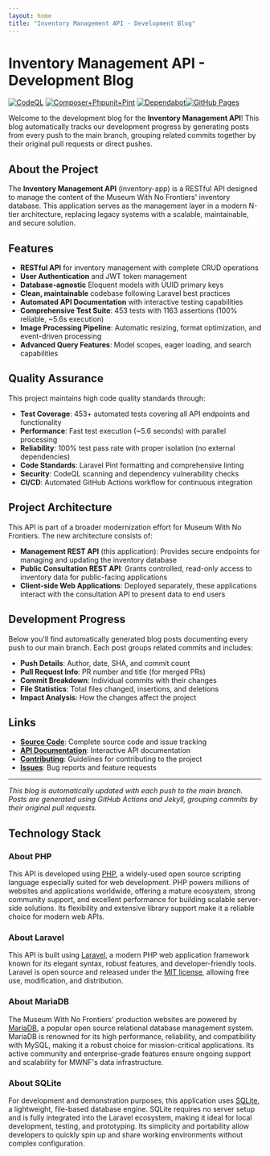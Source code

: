 ```yaml
---
layout: home
title: "Inventory Management API - Development Blog"
---
```


# Inventory Management API - Development Blog

[![CodeQL](https://github.com/metanull/inventory-app/actions/workflows/github-code-scanning/codeql/badge.svg)](https://github.com/metanull/inventory-app/actions/workflows/github-code-scanning/codeql) [![Composer+Phpunit+Pint](https://github.com/metanull/inventory-app/actions/workflows/laravel.yml/badge.svg)](https://github.com/metanull/inventory-app/actions/workflows/laravel.yml) [![Dependabot](https://github.com/metanull/inventory-app/actions/workflows/dependabot/dependabot-updates/badge.svg)](https://github.com/metanull/inventory-app/actions/workflows/dependabot/dependabot-updates)[![GitHub Pages](https://github.com/metanull/inventory-app/actions/workflows/github-pages.yml/badge.svg)](https://github.com/metanull/inventory-app/actions/workflows/github-pages.yml)


Welcome to the development blog for the **Inventory Management API**! This blog automatically tracks our development progress by generating posts from every push to the main branch, grouping related commits together by their original pull requests or direct pushes.

## About the Project

The **Inventory Management API** (inventory-app) is a RESTful API designed to manage the content of the Museum With No Frontiers' inventory database. This application serves as the management layer in a modern N-tier architecture, replacing legacy systems with a scalable, maintainable, and secure solution.

## Features

- **RESTful API** for inventory management with complete CRUD operations
- **User Authentication** and JWT token management  
- **Database-agnostic** Eloquent models with UUID primary keys
- **Clean, maintainable** codebase following Laravel best practices
- **Automated API Documentation** with interactive testing capabilities
- **Comprehensive Test Suite**: 453 tests with 1163 assertions (100% reliable, ~5.6s execution)
- **Image Processing Pipeline**: Automatic resizing, format optimization, and event-driven processing
- **Advanced Query Features**: Model scopes, eager loading, and search capabilities

## Quality Assurance

This project maintains high code quality standards through:

- **Test Coverage**: 453+ automated tests covering all API endpoints and functionality
- **Performance**: Fast test execution (~5.6 seconds) with parallel processing  
- **Reliability**: 100% test pass rate with proper isolation (no external dependencies)
- **Code Standards**: Laravel Pint formatting and comprehensive linting
- **Security**: CodeQL scanning and dependency vulnerability checks
- **CI/CD**: Automated GitHub Actions workflow for continuous integration

## Project Architecture

This API is part of a broader modernization effort for Museum With No Frontiers. The new architecture consists of:

- **Management REST API** (this application): Provides secure endpoints for managing and updating the inventory database
- **Public Consultation REST API**: Grants controlled, read-only access to inventory data for public-facing applications  
- **Client-side Web Applications**: Deployed separately, these applications interact with the consultation API to present data to end users

## Development Progress

Below you'll find automatically generated blog posts documenting every push to our main branch. Each post groups related commits and includes:

- **Push Details**: Author, date, SHA, and commit count
- **Pull Request Info**: PR number and title (for merged PRs)
- **Commit Breakdown**: Individual commits with their changes
- **File Statistics**: Total files changed, insertions, and deletions
- **Impact Analysis**: How the changes affect the project

## Links

- **[Source Code](https://github.com/metanull/inventory-app)**: Complete source code and issue tracking
- **[API Documentation](https://github.com/metanull/inventory-app#api-documentation)**: Interactive API documentation  
- **[Contributing](https://github.com/metanull/inventory-app#contributing)**: Guidelines for contributing to the project
- **[Issues](https://github.com/metanull/inventory-app/issues)**: Bug reports and feature requests

---

*This blog is automatically updated with each push to the main branch. Posts are generated using GitHub Actions and Jekyll, grouping commits by their original pull requests.*

## Technology Stack

### About PHP

This API is developed using [PHP](https://www.php.net), a widely-used open source scripting language especially suited for web development. PHP powers millions of websites and applications worldwide, offering a mature ecosystem, strong community support, and excellent performance for building scalable server-side solutions. Its flexibility and extensive library support make it a reliable choice for modern web APIs.

### About Laravel

This API is built using [Laravel](https://laravel.com), a modern PHP web application framework known for its elegant syntax, robust features, and developer-friendly tools. Laravel is open source and released under the [MIT license](https://opensource.org/licenses/MIT), allowing free use, modification, and distribution.

### About MariaDB

The Museum With No Frontiers' production websites are powered by [MariaDB](https://mariadb.org), a popular open source relational database management system. MariaDB is renowned for its high performance, reliability, and compatibility with MySQL, making it a robust choice for mission-critical applications. Its active community and enterprise-grade features ensure ongoing support and scalability for MWNF's data infrastructure.

### About SQLite

For development and demonstration purposes, this application uses [SQLite](https://www.sqlite.org), a lightweight, file-based database engine. SQLite requires no server setup and is fully integrated into the Laravel ecosystem, making it ideal for local development, testing, and prototyping. Its simplicity and portability allow developers to quickly spin up and share working environments without complex configuration.
